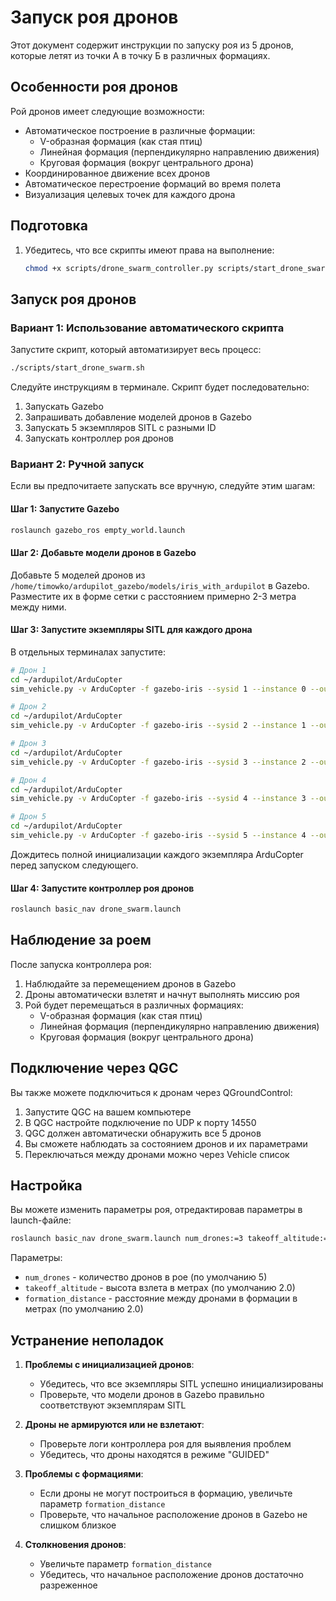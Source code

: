 # Запуск роя дронов

Этот документ содержит инструкции по запуску роя из 5 дронов, которые летят из точки А в точку Б в различных формациях.

## Особенности роя дронов

Рой дронов имеет следующие возможности:
- Автоматическое построение в различные формации:
  - V-образная формация (как стая птиц)
  - Линейная формация (перпендикулярно направлению движения)
  - Круговая формация (вокруг центрального дрона)
- Координированное движение всех дронов
- Автоматическое перестроение формаций во время полета
- Визуализация целевых точек для каждого дрона

## Подготовка

1. Убедитесь, что все скрипты имеют права на выполнение:
   ```bash
   chmod +x scripts/drone_swarm_controller.py scripts/start_drone_swarm.sh
   ```

## Запуск роя дронов

### Вариант 1: Использование автоматического скрипта

Запустите скрипт, который автоматизирует весь процесс:
```bash
./scripts/start_drone_swarm.sh
```

Следуйте инструкциям в терминале. Скрипт будет последовательно:
1. Запускать Gazebo
2. Запрашивать добавление моделей дронов в Gazebo
3. Запускать 5 экземпляров SITL с разными ID
4. Запускать контроллер роя дронов

### Вариант 2: Ручной запуск

Если вы предпочитаете запускать все вручную, следуйте этим шагам:

#### Шаг 1: Запустите Gazebo
```bash
roslaunch gazebo_ros empty_world.launch
```

#### Шаг 2: Добавьте модели дронов в Gazebo
Добавьте 5 моделей дронов из `/home/timowko/ardupilot_gazebo/models/iris_with_ardupilot` в Gazebo.
Разместите их в форме сетки с расстоянием примерно 2-3 метра между ними.

#### Шаг 3: Запустите экземпляры SITL для каждого дрона
В отдельных терминалах запустите:

```bash
# Дрон 1
cd ~/ardupilot/ArduCopter
sim_vehicle.py -v ArduCopter -f gazebo-iris --sysid 1 --instance 0 --out=udp:127.0.0.1:14561 --out=udp:127.0.0.1:14550 --console
```

```bash
# Дрон 2
cd ~/ardupilot/ArduCopter
sim_vehicle.py -v ArduCopter -f gazebo-iris --sysid 2 --instance 1 --out=udp:127.0.0.1:14562 --out=udp:127.0.0.1:14550 --console
```

```bash
# Дрон 3
cd ~/ardupilot/ArduCopter
sim_vehicle.py -v ArduCopter -f gazebo-iris --sysid 3 --instance 2 --out=udp:127.0.0.1:14563 --out=udp:127.0.0.1:14550 --console
```

```bash
# Дрон 4
cd ~/ardupilot/ArduCopter
sim_vehicle.py -v ArduCopter -f gazebo-iris --sysid 4 --instance 3 --out=udp:127.0.0.1:14564 --out=udp:127.0.0.1:14550 --console
```

```bash
# Дрон 5
cd ~/ardupilot/ArduCopter
sim_vehicle.py -v ArduCopter -f gazebo-iris --sysid 5 --instance 4 --out=udp:127.0.0.1:14565 --out=udp:127.0.0.1:14550 --console
```

Дождитесь полной инициализации каждого экземпляра ArduCopter перед запуском следующего.

#### Шаг 4: Запустите контроллер роя дронов
```bash
roslaunch basic_nav drone_swarm.launch
```

## Наблюдение за роем

После запуска контроллера роя:

1. Наблюдайте за перемещением дронов в Gazebo
2. Дроны автоматически взлетят и начнут выполнять миссию роя
3. Рой будет перемещаться в различных формациях:
   - V-образная формация (как стая птиц)
   - Линейная формация (перпендикулярно направлению движения)
   - Круговая формация (вокруг центрального дрона)

## Подключение через QGC

Вы также можете подключиться к дронам через QGroundControl:

1. Запустите QGC на вашем компьютере
2. В QGC настройте подключение по UDP к порту 14550
3. QGC должен автоматически обнаружить все 5 дронов
4. Вы сможете наблюдать за состоянием дронов и их параметрами
5. Переключаться между дронами можно через Vehicle список

## Настройка

Вы можете изменить параметры роя, отредактировав параметры в launch-файле:
```bash
roslaunch basic_nav drone_swarm.launch num_drones:=3 takeoff_altitude:=3.0 formation_distance:=3.0
```

Параметры:
- `num_drones` - количество дронов в рое (по умолчанию 5)
- `takeoff_altitude` - высота взлета в метрах (по умолчанию 2.0)
- `formation_distance` - расстояние между дронами в формации в метрах (по умолчанию 2.0)

## Устранение неполадок

1. **Проблемы с инициализацией дронов**:
   - Убедитесь, что все экземпляры SITL успешно инициализированы
   - Проверьте, что модели дронов в Gazebo правильно соответствуют экземплярам SITL

2. **Дроны не армируются или не взлетают**:
   - Проверьте логи контроллера роя для выявления проблем
   - Убедитесь, что дроны находятся в режиме "GUIDED"

3. **Проблемы с формациями**:
   - Если дроны не могут построиться в формацию, увеличьте параметр `formation_distance`
   - Проверьте, что начальное расположение дронов в Gazebo не слишком близкое

4. **Столкновения дронов**:
   - Увеличьте параметр `formation_distance`
   - Убедитесь, что начальное расположение дронов достаточно разреженное 